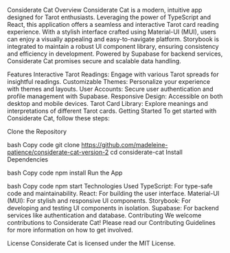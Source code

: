 Considerate Cat
Overview
Considerate Cat is a modern, intuitive app designed for Tarot enthusiasts. Leveraging the power of TypeScript and React, this application offers a seamless and interactive Tarot card reading experience. With a stylish interface crafted using Material-UI (MUI), users can enjoy a visually appealing and easy-to-navigate platform. Storybook is integrated to maintain a robust UI component library, ensuring consistency and efficiency in development. Powered by Supabase for backend services, Considerate Cat promises secure and scalable data handling.

Features
Interactive Tarot Readings: Engage with various Tarot spreads for insightful readings.
Customizable Themes: Personalize your experience with themes and layouts.
User Accounts: Secure user authentication and profile management with Supabase.
Responsive Design: Accessible on both desktop and mobile devices.
Tarot Card Library: Explore meanings and interpretations of different Tarot cards.
Getting Started
To get started with Considerate Cat, follow these steps:

Clone the Repository

bash
Copy code
git clone https://github.com/madeleine-patience/considerate-cat-version-2
cd considerate-cat
Install Dependencies

bash
Copy code
npm install
Run the App

bash
Copy code
npm start
Technologies Used
TypeScript: For type-safe code and maintainability.
React: For building the user interface.
Material-UI (MUI): For stylish and responsive UI components.
Storybook: For developing and testing UI components in isolation.
Supabase: For backend services like authentication and database.
Contributing
We welcome contributions to Considerate Cat! Please read our Contributing Guidelines for more information on how to get involved.

License
Considerate Cat is licensed under the MIT License.

